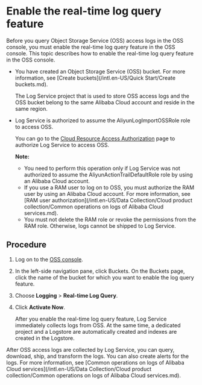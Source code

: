 # Enable the real-time log query feature

Before you query Object Storage Service \(OSS\) access logs in the OSS console, you must enable the real-time log query feature in the OSS console. This topic describes how to enable the real-time log query feature in the OSS console.

-   You have created an Object Storage Service \(OSS\) bucket. For more information, see [Create buckets](/intl.en-US/Quick Start/Create buckets.md).

    The Log Service project that is used to store OSS access logs and the OSS bucket belong to the same Alibaba Cloud account and reside in the same region.

-   Log Service is authorized to assume the AliyunLogImportOSSRole role to access OSS.

    You can go to the [Cloud Resource Access Authorization](https://ram.console.aliyun.com/?spm=a2c4g.11186623.2.13.39246c0d6l2MJD#/role/authorize?request=%7B%22Requests%22:%20%7B%22request1%22:%20%7B%22RoleName%22:%20%22AliyunLogImportOSSRole%22,%20%22TemplateId%22:%20%22ImportOSSRole%22%7D%7D,%20%22ReturnUrl%22:%20%22https:%2F%2Fsls.console.aliyun.com%2F%22,%20%22Service%22:%20%22Log%22%7D) page to authorize Log Service to access OSS.

    **Note:**

    -   You need to perform this operation only if Log Service was not authorized to assume the AliyunActionTrailDefaultRole role by using an Alibaba Cloud account.
    -   If you use a RAM user to log on to OSS, you must authorize the RAM user by using an Alibaba Cloud account. For more information, see [RAM user authorization](/intl.en-US/Data Collection/Cloud product collection/Common operations on logs of Alibaba Cloud services.md).
    -   You must not delete the RAM role or revoke the permissions from the RAM role. Otherwise, logs cannot be shipped to Log Service.

## Procedure

1.  Log on to the [OSS console](https://oss.console.aliyun.com/).

2.  In the left-side navigation pane, click Buckets. On the Buckets page, click the name of the bucket for which you want to enable the log query feature.

3.  Choose **Logging** \> **Real-time Log Query**.

4.  Click **Activate Now**.

    After you enable the real-time log query feature, Log Service immediately collects logs from OSS. At the same time, a dedicated project and a Logstore are automatically created and indexes are created in the Logstore.


After OSS access logs are collected by Log Service, you can query, download, ship, and transform the logs. You can also create alerts for the logs. For more information, see [Common operations on logs of Alibaba Cloud services](/intl.en-US/Data Collection/Cloud product collection/Common operations on logs of Alibaba Cloud services.md).

